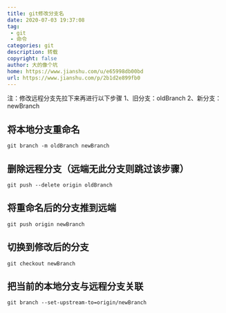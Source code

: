 ```yaml
---
title: git修改分支名
date: 2020-07-03 19:37:08
tag: 
 - git
 - 命令
categories: git
description: 转载
copyright: false
author: 大的像个坑
home: https://www.jianshu.com/u/e65998db00bd
url: https://www.jianshu.com/p/2b1d2e899fb0
---
```


注：修改远程分支先拉下来再进行以下步骤
1、旧分支：oldBranch
2、新分支：newBranch

## 将本地分支重命名
``` git
git branch -m oldBranch newBranch
```

## 删除远程分支（远端无此分支则跳过该步骤）
``` git
git push --delete origin oldBranch
```

## 将重命名后的分支推到远端
``` git
git push origin newBranch
```

## 切换到修改后的分支
```git
git checkout newBranch
```

## 把当前的本地分支与远程分支关联
``` git
git branch --set-upstream-to=origin/newBranch
```